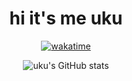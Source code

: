<!-- \
[website](https://uku3lig.github.io) -->
<!---
uku3lig/uku3lig is a ✨ special ✨ repository because its `README.md` (this file) appears on your GitHub profile.
You can click the Preview link to take a look at your changes.
--->

<h1 align="center">hi it's me uku</h1>

<p align="center">
  <a href="https://wakatime.com/@8c040ab4-dd86-485b-ac52-d0ca1971b711"><img src="https://wakatime.com/badge/user/8c040ab4-dd86-485b-ac52-d0ca1971b711.svg?style=for-the-badge&logo=appveyor" alt="wakatime" /></a>
</p>

<p align="center">
  <img src="https://github-readme-stats.vercel.app/api?username=uku3lig&count_private=true&show_icons=true&theme=gruvbox" alt="uku's GitHub stats" />
</p>
